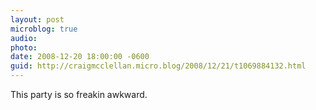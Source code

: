 ```yaml
---
layout: post
microblog: true
audio: 
photo: 
date: 2008-12-20 18:00:00 -0600
guid: http://craigmcclellan.micro.blog/2008/12/21/t1069884132.html
---
```

This party is so freakin awkward.

